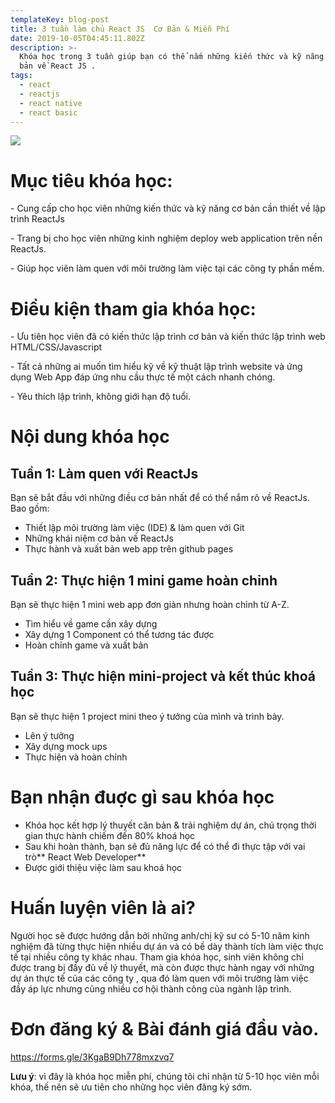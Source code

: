 ```yaml
---
templateKey: blog-post
title: 3 tuần làm chủ React JS  Cơ Bản & Miễn Phí
date: 2019-10-05T04:45:11.802Z
description: >-
  Khóa học trong 3 tuần giúp bạn có thể nắm những kiến thức và kỹ năng cơ
  bản về React JS . 
tags:
  - react
  - reactjs
  - react native
  - react basic
---
```

![](/img/why-we-use-reactjs-for-our-projects-illustration.jpg)

# Mục tiêu khóa học:

\- Cung cấp cho học viên những kiến thức và  kỹ năng cơ bản cần thiết về lập trình ReactJs

\-  Trang bị cho học viên những kinh nghiệm deploy web application  trên nền ReactJs. 

\- Giúp học viên làm quen với môi trường làm việc tại các công ty phần mềm.

# Điều kiện tham gia khóa học:

\- Ưu tiên học viên đã có kiến thức lập trình cơ bản và kiến thức lập trình web HTML/CSS/Javascript

\- Tất cả những ai muốn tìm hiểu kỹ về kỹ thuật lập trình website và ứng dụng Web App  đáp ứng nhu cầu thực tế một cách nhanh chóng. 

\- Yêu thích lập trình, không giới hạn độ tuổi. 

# Nội dung khóa học

## Tuần 1: Làm quen với ReactJs 

Bạn sẽ bắt đầu với những điều cơ bản nhất để có thể nắm rõ về ReactJs.  Bao gồm:

* Thiết lập môi trường làm việc (IDE) & làm quen với Git
* Những khái niệm cơ bản về ReactJs
* Thực hành và xuất bản web app trên github pages

## Tuần 2: Thực hiện 1 mini game hoàn chỉnh 

Bạn sẽ thực hiện 1 mini web app đơn giản nhưng hoàn chỉnh từ A-Z. 

* Tìm hiểu về game cần xây dựng 
* Xây dựng 1 Component có thể tương tác được
* Hoàn chỉnh game và xuất bản

## Tuần 3: Thực hiện mini-project và kết thúc khoá học

Bạn sẽ thực hiện 1 project mini theo ý tưởng của mình và trình bày.

* Lên ý tưởng
* Xây dựng mock ups 
* Thực hiện và hoàn chỉnh

# Bạn nhận đuợc gì sau khóa học

* Khóa học kết hợp lý thuyết căn bản & trải nghiệm dự án, chú trọng thời gian thực hành chiếm đến 80% khoá học
* Sau khi hoàn thành, bạn sẽ đủ năng lực để có thể đi thực tập với vai trò** React Web Developer**
* Được giới thiệu việc làm sau khoá học 

# Huấn luyện viên là ai?

Người học sẽ được hướng dẫn bởi những anh/chị kỹ sư có 5-10 năm kinh nghiệm đã từng thực hiện nhiều dự án và có bề dày thành tích làm việc thực tế tại nhiều công ty khác nhau. Tham gia khóa học, sinh viên không chỉ được trang bị đầy đủ về lý thuyết, mà còn được thực hành ngay với những dự án thực tế của các công ty , qua đó làm quen với môi trường làm việc đầy áp lực nhưng cũng nhiều cơ hội thành công của ngành lập trình.

# Đơn đăng ký & Bài đánh giá đầu vào.

<https://forms.gle/3KgaB9Dh778mxzvq7>

**Lưu ý**: vì đây là khóa học miễn phí, chúng tôi chỉ nhận từ 5-10 học viên mỗi khóa, thế nên sẽ ưu tiên cho những học viên đăng ký sớm.
